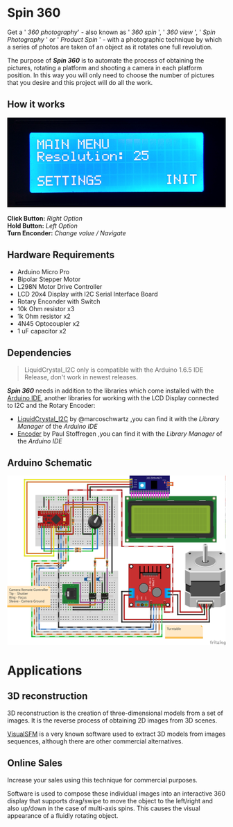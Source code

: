# Spin 360

Get a ' _360 photography_' - also known as ' _360 spin_ ', ' _360 view_ ', ' _Spin Photography_ ' or ' _Product Spin_ ' - with a photographic technique by which a series of photos are taken of an object as it rotates one full revolution.

The purpose of **_Spin 360_** is to automate the process of obtaining the pictures, rotating a platform and shooting a camera in each platform position. In this way you will only need to choose the number of pictures that you desire and this project will do all the work.

## How it works

![Main Menu](figures/main_menu.png)

**Click Button:** _Right Option_  
**Hold Button:** _Left Option_  
**Turn Enconder:** _Change value / Navigate_

## Hardware Requirements

* Arduino Micro Pro
* Bipolar Stepper Motor
* L298N Motor Drive Controller
* LCD 20x4 Display with I2C Serial Interface Board
* Rotary Enconder with Switch
* 10k Ohm resistor x3
* 1k Ohm resistor x2
* 4N45 Optocoupler x2
* 1 uF capacitor x2

## Dependencies

> LiquidCrystal_I2C only is compatible with the Arduino 1.6.5 IDE Release, don't work in newest releases.

**_Spin 360_** needs in addition to the libraries which come installed with the [Arduino IDE](https://www.arduino.cc/en/Main/Software), another libraries for working with the LCD Display connected to I2C and the Rotary Encoder:
*  [LiquidCrystal_I2C](https://github.com/marcoschwartz/LiquidCrystal_I2C) by @marcoschwartz ,you can find it with the _Library Manager_ of the  _Arduino IDE_
*  [Encoder](http://www.pjrc.com/teensy/td_libs_Encoder.html) by Paul Stoffregen ,you can find it with the _Library Manager_ of the  _Arduino IDE_

## Arduino Schematic
![Connection Scheme](figures/arduino_schematic.png)


# Applications

## 3D reconstruction

3D reconstruction is the creation of three-dimensional models from a set of images. It is the reverse process of obtaining 2D images from 3D scenes.

[VisualSFM](http://ccwu.me/vsfm/) is a very known software used to extract 3D models from images sequences, although there are other commercial alternatives.

## Online Sales

Increase your sales using this technique for commercial purposes.

Software is used to compose these individual images into an interactive 360 display that supports drag/swipe to move the object to the left/right and also up/down in the case of multi-axis spins. This causes the visual appearance of a fluidly rotating object.
